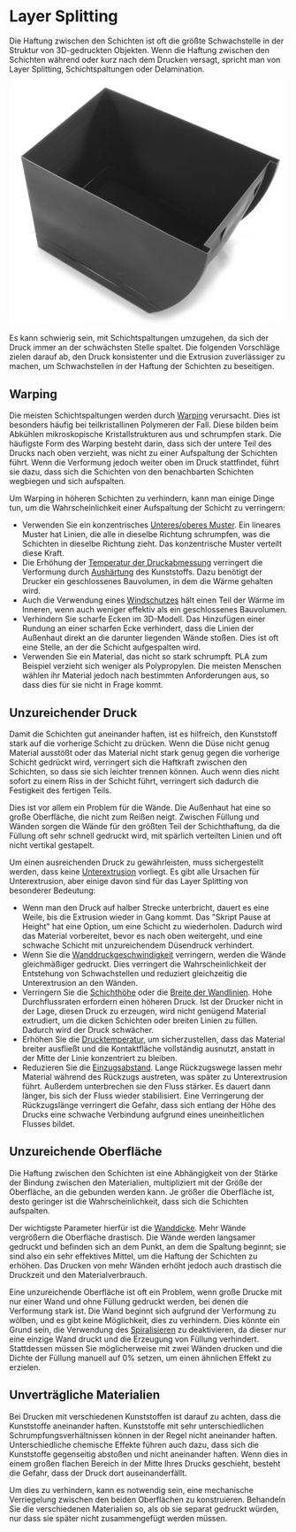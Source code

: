 Layer Splitting
====
Die Haftung zwischen den Schichten ist oft die größte Schwachstelle in der Struktur von 3D-gedruckten Objekten. Wenn die Haftung zwischen den Schichten während oder kurz nach dem Drucken versagt, spricht man von Layer Splitting, Schichtspaltungen oder Delamination.

![Die Schichten sind an der Seite dieses Behälters getrennt.](../../../articles/images/layer_splitting.jpg)

Es kann schwierig sein, mit Schichtspaltungen umzugehen, da sich der Druck immer an der schwächsten Stelle spaltet. Die folgenden Vorschläge zielen darauf ab, den Druck konsistenter und die Extrusion zuverlässiger zu machen, um Schwachstellen in der Haftung der Schichten zu beseitigen.

Warping
----
Die meisten Schichtspaltungen werden durch [Warping](warping.md) verursacht. Dies ist besonders häufig bei teilkristallinen Polymeren der Fall. Diese bilden beim Abkühlen mikroskopische Kristallstrukturen aus und schrumpfen stark. Die häufigste Form des Warping besteht darin, dass sich der untere Teil des Drucks nach oben verzieht, was nicht zu einer Aufspaltung der Schichten führt. Wenn die Verformung jedoch weiter oben im Druck stattfindet, führt sie dazu, dass sich die Schichten von den benachbarten Schichten wegbiegen und sich aufspalten.

Um Warping in höheren Schichten zu verhindern, kann man einige Dinge tun, um die Wahrscheinlichkeit einer Aufspaltung der Schicht zu verringern:
* Verwenden Sie ein konzentrisches [Unteres/oberes Muster](../top_bottom/top_bottom_pattern.md). Ein lineares Muster hat Linien, die alle in dieselbe Richtung schrumpfen, was die Schichten in dieselbe Richtung zieht. Das konzentrische Muster verteilt diese Kraft.
* Die Erhöhung der [Temperatur der Druckabmessung](../material/build_volume_temperature.md) verringert die Verformung durch [Aushärtung](https://en.wikipedia.org/wiki/Annealing_%28glass%29) des Kunststoffs. Dazu benötigt der Drucker ein geschlossenes Bauvolumen, in dem die Wärme gehalten wird.
* Auch die Verwendung eines [Windschutzes](../experimental/draft_shield_enabled.md) hält einen Teil der Wärme im Inneren, wenn auch weniger effektiv als ein geschlossenes Bauvolumen.
* Verhindern Sie scharfe Ecken im 3D-Modell. Das Hinzufügen einer Rundung an einer scharfen Ecke verhindert, dass die Linien der Außenhaut direkt an die darunter liegenden Wände stoßen. Dies ist oft eine Stelle, an der die Schicht aufgespalten wird.
* Verwenden Sie ein Material, das nicht so stark schrumpft. PLA zum Beispiel verzieht sich weniger als Polypropylen. Die meisten Menschen wählen ihr Material jedoch nach bestimmten Anforderungen aus, so dass dies für sie nicht in Frage kommt.

Unzureichender Druck
----
Damit die Schichten gut aneinander haften, ist es hilfreich, den Kunststoff stark auf die vorherige Schicht zu drücken. Wenn die Düse nicht genug Material ausstößt oder das Material nicht stark genug gegen die vorherige Schicht gedrückt wird, verringert sich die Haftkraft zwischen den Schichten, so dass sie sich leichter trennen können. Auch wenn dies nicht sofort zu einem Riss in der Schicht führt, verringert sich dadurch die Festigkeit des fertigen Teils.

Dies ist vor allem ein Problem für die Wände. Die Außenhaut hat eine so große Oberfläche, die nicht zum Reißen neigt. Zwischen Füllung und Wänden sorgen die Wände für den größten Teil der Schichthaftung, da die Füllung oft sehr schnell gedruckt wird, mit spärlich verteilten Linien und oft nicht vertikal gestapelt.

Um einen ausreichenden Druck zu gewährleisten, muss sichergestellt werden, dass keine [Unterextrusion](underextrusion.md) vorliegt. Es gibt alle Ursachen für Unterextrusion, aber einige davon sind für das Layer Splitting von besonderer Bedeutung:
* Wenn man den Druck auf halber Strecke unterbricht, dauert es eine Weile, bis die Extrusion wieder in Gang kommt. Das "Skript Pause at Height" hat eine Option, um <!--if cura_version >= 4.7-->eine Schicht zu wiederholen<!--endif--><!--if cura_version < 4.7:die letzten Schichten zu wiederholen-->. Dadurch wird das Material vorbereitet, bevor es nach oben weitergeht, und eine schwache Schicht mit unzureichendem Düsendruck verhindert.
* Wenn Sie die [Wanddruckgeschwindigkeit](../speed/speed_wall.md) verringern, werden die Wände gleichmäßiger gedruckt. Dies verringert die Wahrscheinlichkeit der Entstehung von Schwachstellen und reduziert gleichzeitig die Unterextrusion an den Wänden.
* Verringern Sie die [Schichthöhe](../resolution/layer_height.md) oder die [Breite der Wandlinien](../resolution/wall_line_width.md). Hohe Durchflussraten erfordern einen höheren Druck. Ist der Drucker nicht in der Lage, diesen Druck zu erzeugen, wird nicht genügend Material extrudiert, um die dicken Schichten oder breiten Linien zu füllen. Dadurch wird der Druck schwächer.
* Erhöhen Sie die [Drucktemperatur](../material/material_print_temperature.md), um sicherzustellen, dass das Material breiter ausfließt und die Kontaktfläche vollständig ausnutzt, anstatt in der Mitte der Linie konzentriert zu bleiben.
* Reduzieren Sie die [Einzugsabstand](../travel/retraction_amount.md). Lange Rückzugswege lassen mehr Material während des Rückzugs austreten, was später zu Unterextrusion führt. Außerdem unterbrechen sie den Fluss stärker. Es dauert dann länger, bis sich der Fluss wieder stabilisiert. Eine Verringerung der Rückzugslänge verringert die Gefahr, dass sich entlang der Höhe des Drucks eine schwache Verbindung aufgrund eines uneinheitlichen Flusses bildet.

Unzureichende Oberfläche
----
Die Haftung zwischen den Schichten ist eine Abhängigkeit von der Stärke der Bindung zwischen den Materialien, multipliziert mit der Größe der Oberfläche, an die gebunden werden kann. Je größer die Oberfläche ist, desto geringer ist die Wahrscheinlichkeit, dass sich die Schichten aufspalten.

Der wichtigste Parameter hierfür ist die [Wanddicke](../shell/wall_thickness.md). Mehr Wände vergrößern die Oberfläche drastisch. Die Wände werden langsamer gedruckt und befinden sich an dem Punkt, an dem die Spaltung beginnt; sie sind also ein sehr effektives Mittel, um die Haftung der Schichten zu erhöhen. Das Drucken von mehr Wänden erhöht jedoch auch drastisch die Druckzeit und den Materialverbrauch.

Eine unzureichende Oberfläche ist oft ein Problem, wenn große Drucke mit nur einer Wand und ohne Füllung gedruckt werden, bei denen die Verformung stark ist. Die Wand beginnt sich aufgrund der Verformung zu wölben, und es gibt keine Möglichkeit, dies zu verhindern. Dies könnte ein Grund sein, die Verwendung des [Spiralisieren](../blackmagic/magic_spiralize.md) zu deaktivieren, da dieser nur eine einzige Wand druckt und die Erzeugung von Füllung verhindert. Stattdessen müssen Sie möglicherweise mit zwei Wänden drucken und die Dichte der Füllung manuell auf 0% setzen, um einen ähnlichen Effekt zu erzielen.

Unverträgliche Materialien
----
Bei Drucken mit verschiedenen Kunststoffen ist darauf zu achten, dass die Kunststoffe aneinander haften. Kunststoffe mit sehr unterschiedlichen Schrumpfungsverhältnissen können in der Regel nicht aneinander haften. Unterschiedliche chemische Effekte führen auch dazu, dass sich die Kunststoffe gegenseitig abstoßen und nicht aneinander haften. Wenn dies in einem großen flachen Bereich in der Mitte Ihres Drucks geschieht, besteht die Gefahr, dass der Druck dort auseinanderfällt.

Um dies zu verhindern, kann es notwendig sein, eine mechanische Verriegelung zwischen den beiden Oberflächen zu konstruieren. Behandeln Sie die verschiedenen Materialien so, als ob sie separat gedruckt würden, nur dass sie später nicht zusammengefügt werden müssen.